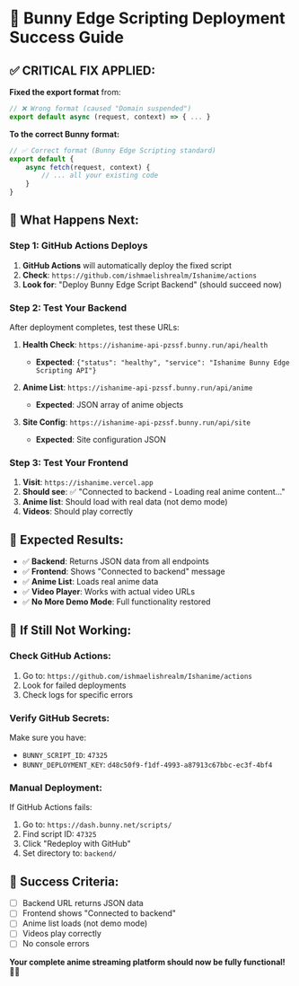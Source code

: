 # 🎉 Bunny Edge Scripting Deployment Success Guide

## ✅ **CRITICAL FIX APPLIED:**

**Fixed the export format** from:
```javascript
// ❌ Wrong format (caused "Domain suspended")
export default async (request, context) => { ... }
```

**To the correct Bunny format:**
```javascript
// ✅ Correct format (Bunny Edge Scripting standard)
export default {
    async fetch(request, context) {
        // ... all your existing code
    }
}
```

## 🚀 **What Happens Next:**

### Step 1: GitHub Actions Deploys
1. **GitHub Actions** will automatically deploy the fixed script
2. **Check**: `https://github.com/ishmaelishrealm/Ishanime/actions`
3. **Look for**: "Deploy Bunny Edge Script Backend" (should succeed now)

### Step 2: Test Your Backend
After deployment completes, test these URLs:

1. **Health Check**: `https://ishanime-api-pzssf.bunny.run/api/health`
   - **Expected**: `{"status": "healthy", "service": "Ishanime Bunny Edge Scripting API"}`

2. **Anime List**: `https://ishanime-api-pzssf.bunny.run/api/anime`
   - **Expected**: JSON array of anime objects

3. **Site Config**: `https://ishanime-api-pzssf.bunny.run/api/site`
   - **Expected**: Site configuration JSON

### Step 3: Test Your Frontend
1. **Visit**: `https://ishanime.vercel.app`
2. **Should see**: ✅ "Connected to backend - Loading real anime content..."
3. **Anime list**: Should load with real data (not demo mode)
4. **Videos**: Should play correctly

## 🎯 **Expected Results:**

- ✅ **Backend**: Returns JSON data from all endpoints
- ✅ **Frontend**: Shows "Connected to backend" message
- ✅ **Anime List**: Loads real anime data
- ✅ **Video Player**: Works with actual video URLs
- ✅ **No More Demo Mode**: Full functionality restored

## 🚨 **If Still Not Working:**

### Check GitHub Actions:
1. Go to: `https://github.com/ishmaelishrealm/Ishanime/actions`
2. Look for failed deployments
3. Check logs for specific errors

### Verify GitHub Secrets:
Make sure you have:
- `BUNNY_SCRIPT_ID`: `47325`
- `BUNNY_DEPLOYMENT_KEY`: `d48c50f9-f1df-4993-a87913c67bbc-ec3f-4bf4`

### Manual Deployment:
If GitHub Actions fails:
1. Go to: `https://dash.bunny.net/scripts/`
2. Find script ID: `47325`
3. Click "Redeploy with GitHub"
4. Set directory to: `backend/`

## 🎌 **Success Criteria:**

- [ ] Backend URL returns JSON data
- [ ] Frontend shows "Connected to backend"
- [ ] Anime list loads (not demo mode)
- [ ] Videos play correctly
- [ ] No console errors

**Your complete anime streaming platform should now be fully functional!** 🚀🎌
